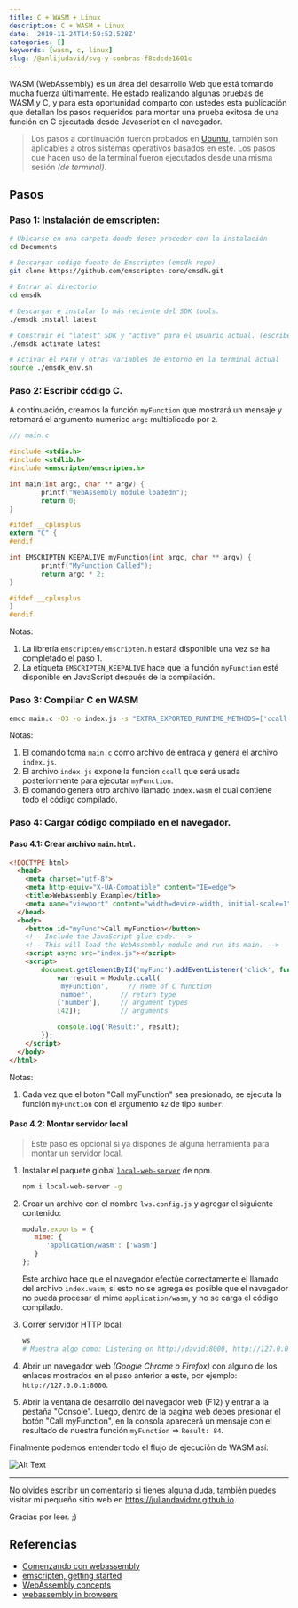 ```yaml
---
title: C + WASM + Linux
description: C + WASM + Linux
date: '2019-11-24T14:59:52.528Z'
categories: []
keywords: [wasm, c, linux]
slug: /@anlijudavid/svg-y-sombras-f8cdcde1601c
---
```



WASM (WebAssembly) es un área del desarrollo Web que está tomando mucha fuerza últimamente. He estado realizando algunas pruebas de WASM y C, y para esta oportunidad comparto con ustedes esta publicación que detallan los pasos requeridos para montar una prueba exitosa de una función en C ejecutada desde Javascript en el navegador.

> Los pasos a continuación fueron probados en [Ubuntu](https://ubuntu.com), también son aplicables a otros sistemas operativos basados en este. Los pasos que hacen uso de la terminal fueron ejecutados desde una misma sesión _(de terminal)_.

## Pasos

### Paso 1: Instalación de [emscripten](https://emscripten.org/docs/getting_started/downloads.html):

```bash
# Ubicarse en una carpeta donde desee proceder con la instalación
cd Documents

# Descargar codigo fuente de Emscripten (emsdk repo)
git clone https://github.com/emscripten-core/emsdk.git

# Entrar al directorio
cd emsdk

# Descargar e instalar lo más reciente del SDK tools.
./emsdk install latest

# Construir el "latest" SDK y "active" para el usuario actual. (escribe el archivo ~/.emscripten)
./emsdk activate latest

# Activar el PATH y otras variables de entorno en la terminal actual
source ./emsdk_env.sh
```

### Paso 2: Escribir código C.

A continuación, creamos la función `myFunction` que mostrará un mensaje y retornará el argumento numérico `argc` multiplicado por `2`.

```c
/// main.c

#include <stdio.h>
#include <stdlib.h>
#include <emscripten/emscripten.h>

int main(int argc, char ** argv) {
        printf("WebAssembly module loadedn");
        return 0;
}

#ifdef __cplusplus
extern "C" {
#endif

int EMSCRIPTEN_KEEPALIVE myFunction(int argc, char ** argv) {
        printf("MyFunction Called");
        return argc * 2;
}

#ifdef __cplusplus
}
#endif
```

Notas:

1. La librería `emscripten/emscripten.h` estará disponible una vez se ha completado el paso 1.
2. La etiqueta `EMSCRIPTEN_KEEPALIVE` hace que la función `myFunction` esté disponible en JavaScript después de la compilación.

### Paso 3: Compilar C en WASM

```bash
emcc main.c -O3 -o index.js -s "EXTRA_EXPORTED_RUNTIME_METHODS=['ccall', 'cwrap']"
```

Notas:

1. El comando toma `main.c` como archivo de entrada y genera el archivo `index.js`.
2. El archivo `index.js` expone la función `ccall` que será usada posteriormente para ejecutar `myFunction`.
3. El comando genera otro archivo llamado `index.wasm` el cual contiene todo el código compilado.

### Paso 4: Cargar código compilado en el navegador.

#### Paso 4.1: Crear archivo `main.html`.

```html
<!DOCTYPE html>
  <head>
    <meta charset="utf-8">
    <meta http-equiv="X-UA-Compatible" content="IE=edge">
    <title>WebAssembly Example</title>
    <meta name="viewport" content="width=device-width, initial-scale=1">
  </head>
  <body>
    <button id="myFunc">Call myFunction</button>
    <!-- Include the JavaScript glue code. -->
    <!-- This will load the WebAssembly module and run its main. --> 
    <script async src="index.js"></script>
    <script>
    	document.getElementById('myFunc').addEventListener('click', function(ev) {
	    	var result = Module.ccall(
		    'myFunction',     // name of C function 
		    'number',       // return type
		    ['number'],     // argument types
		    [42]);          // arguments

            console.log('Result:', result);
    	});
    </script>
  </body>
</html> 
```

Notas:

1. Cada vez que el botón "Call myFunction" sea presionado, se ejecuta la función `myFunction` con el argumento `42` de tipo `number`.

#### Paso 4.2: Montar servidor local

> Este paso es opcional si ya dispones de alguna herramienta para montar un servidor local.

1. Instalar el paquete global [`local-web-server`](https://www.npmjs.com/package/local-web-server) de npm.

    ```bash
    npm i local-web-server -g
    ```

2. Crear un archivo con el nombre `lws.config.js` y agregar el siguiente contenido:

    ```js
    module.exports = {
       mime: {
          'application/wasm': ['wasm']
       }
    };
    ```

    Este archivo hace que el navegador efectúe correctamente el llamado del archivo `index.wasm`, si esto no se agrega es posible que el navegador no pueda procesar el mime `application/wasm`, y no se carga el código compilado.

3. Correr servidor HTTP local:

    ```bash
    ws
    # Muestra algo como: Listening on http://david:8000, http://127.0.0.1:8000

    ```

4. Abrir un navegador web _(Google Chrome o Firefox)_ con alguno de los enlaces mostrados en el paso anterior a este, por ejemplo: `http://127.0.0.1:8000`.

5. Abrir la ventana de desarrollo del navegador web (F12) y entrar a la pestaña "Console". Luego, dentro de la pagina web debes presionar el botón "Call myFunction", en la consola aparecerá un mensaje con el resultado de nuestra función `myFunction` => `Result: 84`.


Finalmente podemos entender todo el flujo de ejecución de WASM así:

![Alt Text](https://thepracticaldev.s3.amazonaws.com/i/5cpjwfc0084p11f26ee0.png)

---

No olvides escribir un comentario si tienes alguna duda, también puedes visitar mi pequeño sitio web en https://juliandavidmr.github.io.

Gracias por leer. ;)


## Referencias

* [Comenzando con webassembly](https://programacion.net/articulo/comenzando_con_webassembly_1835)
* [emscripten, getting started](https://emscripten.org/docs/getting_started/downloads.html)
* [WebAssembly concepts](https://developer.mozilla.org/en-US/docs/WebAssembly/Concepts)
* [webassembly in browsers](https://blog.mozilla.org/blog/2017/11/13/webassembly-in-browsers/)